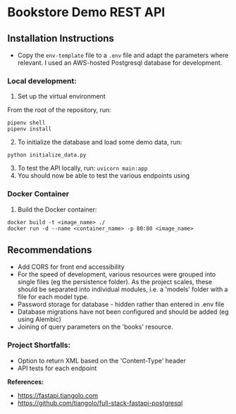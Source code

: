 # Bookstore Demo REST API

## Installation Instructions
* Copy the `env-template` file to a `.env` file and adapt the parameters where relevant.
 I used an AWS-hosted Postgresql database for development.
### Local development:
1. Set up the virtual environment
    
From the root of the repository, run:
```
pipenv shell
pipenv install
```
2. To initialize the database and load some demo data, run:
```
python initialize_data.py
```

3. To test the API locally, run: `uvicorn main:app`
4. You should now be able to test the various endpoints using 

### Docker Container
1. Build the Docker container:
```
docker build -t <image_name> ./
docker run -d --name <container_name> -p 80:80 <image_name>
```

## Recommendations
* Add CORS for front end accessibility
* For the speed of development, various resources were grouped into single files (eg the persistence folder). As the project scales, these should be separated into individual modules, i.e. a 'models' folder with a file for each model type.
* Password storage for database - hidden rather than entered in .env file
* Database migrations have not been configured and should be added (eg using Alembic)
* Joining of query parameters on the 'books' resource.

### Project Shortfalls:
* Option to return XML based on the 'Content-Type' header
* API tests for each endpoint


**References:**

* https://fastapi.tiangolo.com
* https://github.com/tiangolo/full-stack-fastapi-postgresql